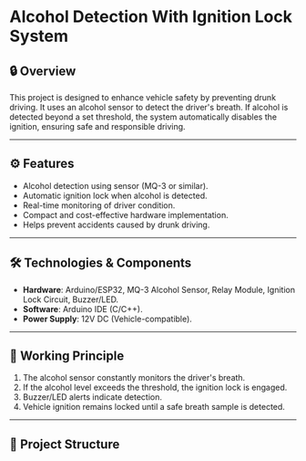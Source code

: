 # Alcohol Detection With Ignition Lock System

## 🔒 Overview
This project is designed to enhance vehicle safety by preventing drunk driving. It uses an alcohol sensor to detect the driver's breath. If alcohol is detected beyond a set threshold, the system automatically disables the ignition, ensuring safe and responsible driving.

---

## ⚙️ Features
- Alcohol detection using sensor (MQ-3 or similar).
- Automatic ignition lock when alcohol is detected.
- Real-time monitoring of driver condition.
- Compact and cost-effective hardware implementation.
- Helps prevent accidents caused by drunk driving.

---

## 🛠️ Technologies & Components
- **Hardware**: Arduino/ESP32, MQ-3 Alcohol Sensor, Relay Module, Ignition Lock Circuit, Buzzer/LED.
- **Software**: Arduino IDE (C/C++).
- **Power Supply**: 12V DC (Vehicle-compatible).

---

## 🚗 Working Principle
1. The alcohol sensor constantly monitors the driver's breath.
2. If the alcohol level exceeds the threshold, the ignition lock is engaged.
3. Buzzer/LED alerts indicate detection.
4. Vehicle ignition remains locked until a safe breath sample is detected.

---

## 📂 Project Structure
